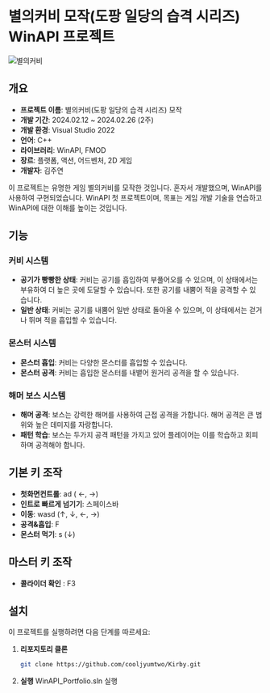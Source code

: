# 별의커비 모작(도팡 일당의 습격 시리즈) WinAPI 프로젝트

![별의커비](https://i.namu.wiki/i/13ySuAAovigmsxWy2VUtGSlrESU2I-yd3a9xr91mvYpLvkTBijMjiUEdWEVcNulHLZen6iE_2oq1OofCNhyV8lcjjyogAXe1EwxR_xZE9224HKCe-Ag2tiUcHogndPbJ0p24yYirPzFl9nFEisVMxA.webp)

## 개요
- **프로젝트 이름**: 별의커비(도팡 일당의 습격 시리즈) 모작
- **개발 기간**: 2024.02.12 ~ 2024.02.26 (2주)
- **개발 환경**: Visual Studio 2022
- **언어**: C++
- **라이브러리**: WinAPI, FMOD
- **장르**: 플랫폼, 액션, 어드벤처, 2D 게임
- **개발자**: 김주연

이 프로젝트는 유명한 게임 별의커비를 모작한 것입니다. 
혼자서 개발했으며, WinAPI를 사용하여 구현되었습니다. WinAPI 첫 프로젝트이며, 목표는 게임 개발 기술을 연습하고 WinAPI에 대한 이해를 높이는 것입니다.

## 기능
### 커비 시스템
- **공기가 빵빵한 상태**: 커비는 공기를 흡입하여 부풀어오를 수 있으며, 이 상태에서는 부유하여 더 높은 곳에 도달할 수 있습니다. 또한 공기를 내뿜어 적을 공격할 수 있습니다.
- **일반 상태**: 커비는 공기를 내뿜어 일반 상태로 돌아올 수 있으며, 이 상태에서는 걷거나 뛰며 적을 흡입할 수 있습니다.

### 몬스터 시스템
- **몬스터 흡입**: 커비는 다양한 몬스터를 흡입할 수 있습니다. 
- **몬스터 공격**: 커비는 흡입한 몬스터를 내뱉어 원거리 공격을 할 수 있습니다. 

### 해머 보스 시스템
- **해머 공격**: 보스는 강력한 해머를 사용하여 근접 공격을 가합니다. 해머 공격은 큰 범위와 높은 데미지를 자랑합니다.
- **패턴 학습**: 보스는 두가지 공격 패턴을 가지고 있어 플레이어는 이를 학습하고 회피하며 공격해야 합니다.

## 기본 키 조작
- **첫화면컨트롤**: ad ( ←, →)
- **인트로 빠르게 넘기기**: 스페이스바
- **이동**: wasd (↑, ↓, ←, →)
- **공격&흡입**: F
- **몬스터 먹기**: s (↓)

## 마스터 키 조작
- **콜라이더 확인** : F3

## 설치
이 프로젝트를 실행하려면 다음 단계를 따르세요:

1. **리포지토리 클론**
   ```bash
   git clone https://github.com/cooljyumtwo/Kirby.git

2. **실행**
WinAPI_Portfolio.sln 실행
